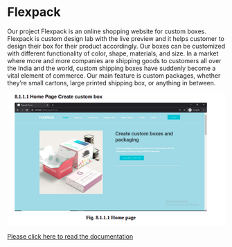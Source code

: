 # Flexpack
Our project Flexpack is an online shopping website for custom boxes. Flexpack is custom
design lab with the live preview and it helps customer to design their box for their product
accordingly. Our boxes can be customized with different functionality of color, shape,
materials, and size. In a market where more and more companies are shipping goods to
customers all over the India and the world, custom shipping boxes have suddenly become a
vital element of commerce. Our main feature is custom packages, whether they’re small
cartons, large printed shipping box, or anything in between.

![alt](https://github.com/ParthManiyar/Flexpack/blob/0596f237914a6bcc2effc0d76d6854fb6ef28082/Screenshot%20from%202021-11-13%2014-11-39.png)

[Please click here to read the documentation](https://github.com/ParthManiyar/Flexpack/blob/69d468c38c47d919eb8176496717ef75997e5d53/1741068_ICT_FinalReport_Parth.pdf)

